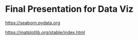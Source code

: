 # Final Presentation for Data Viz

https://seaborn.pydata.org

https://matplotlib.org/stable/index.html